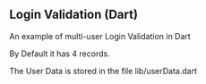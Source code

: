 ## Login Validation (Dart)
 An example of multi-user Login Validation in Dart
 
 By Default it has 4 records.
 
 The User Data is stored in the file lib/userData.dart
 
 
